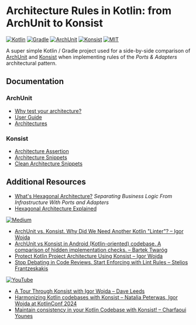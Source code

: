 # Architecture Rules in Kotlin: from ArchUnit to Konsist

[![Kotlin](https://img.shields.io/badge/Kotlin-2.0.21-blue.svg?logo=kotlin&style=flat&labelColor=30373d)](https://github.com/JetBrains/kotlin/releases/tag/v2.0.21)
[![Gradle](https://img.shields.io/badge/Gradle-8.10.2-blue.svg?logo=gradle&logoColor=3cb5c2&style=flat&labelColor=30373d)](https://docs.gradle.org/8.10.2/release-notes.html)
[![ArchUnit](https://img.shields.io/badge/ArchUnit-1.3.0-blue.svg?logo=apachemaven&logoColor=d84531&style=flat&labelColor=30373d)](https://mvnrepository.com/artifact/com.tngtech.archunit/archunit/1.3.0)
[![Konsist](https://img.shields.io/badge/Konsist-0.16.1-blue.svg?logo=apachemaven&logoColor=d84531&style=flat&labelColor=30373d)](https://mvnrepository.com/artifact/com.lemonappdev/konsist/0.16.1)
[![MIT](https://img.shields.io/badge/License-MIT-blue.svg?logo=spdx&style=flat&labelColor=30373d)](https://github.com/franckrasolo/archunit-to-konsist/blob/trunk/LICENSE)

A super simple Kotlin / Gradle project used for a side-by-side comparison of
[ArchUnit](https://www.archunit.org/about) and [Konsist](https://docs.konsist.lemonappdev.com/)
when implementing rules of the _Ports & Adapters_ architectural pattern.

## Documentation

### ArchUnit

- [Why test your architecture?](https://www.archunit.org/motivation)
- [User Guide](https://www.archunit.org/userguide/html/000_Index.html)
- [Architectures](https://www.archunit.org/userguide/html/000_Index.html#_architectures)

### Konsist

- [Architecture Assertion](https://docs.konsist.lemonappdev.com/writing-tests/architecture-assert)
- [Architecture Snippets](https://docs.konsist.lemonappdev.com/inspiration/snippets/architecture-snippets)
- [Clean Architecture Snippets](https://docs.konsist.lemonappdev.com/inspiration/snippets/clean-architecture-snippets)

## Additional Resources

- [What's Hexagonal Architecture?](https://medium.com/@luishrsoares/whats-hexagonal-architecture-6da22d4ab600)
  _Separating Business Logic From Infrastructure With Ports and Adapters_
- [Hexagonal Architecture Explained](https://www.arhohuttunen.com/hexagonal-architecture/)

[![Medium](https://img.shields.io/badge/Medium-1A1A1A.svg?style=for-the-adge&logo=Medium&logoColor=white)](#additional-resources)

- [ArchUnit vs. Konsist. Why Did We Need Another Kotlin "Linter"? – Igor Wojda](https://proandroiddev.com/archunit-vs-konsist-why-did-we-need-another-linter-972c4ff2622d)
- [ArchUnit vs Konsist in Android (Kotlin-oriented) codebase. A comparison of hidden implementation checks. – Bartek Twaróg](https://medium.com/the-house-of-code/archunit-vs-konsist-in-android-kotlin-oriented-codebase-b72c6c698b0b)
- [Protect Kotlin Project Architecture Using Konsist – Igor Wojda](https://proandroiddev.com/protect-kotlin-project-architecture-using-konsist-3bfbe1ad0eea)
- [Stop Debating in Code Reviews. Start Enforcing with Lint Rules – Stelios Frantzeskakis](https://proandroiddev.com/stop-debating-in-code-reviews-start-enforcing-with-lint-rules-6632c907ea94)

[![YouTube](https://img.shields.io/badge/YouTube-FF0000.svg?style=for-the-badge&logo=YouTube&logoColor=white)](#additional-resources)

- [A Tour Through Konsist with Igor Wojda – Dave Leeds](https://youtu.be/AlYTvzwZOc4)
- [Harmonizing Kotlin codebases with Konsist – Natalia Peterwas, Igor Wojda at KotlinConf 2024](https://youtu.be/3qbKYSI1u1k)
- [Maintain consistency in your Kotlin Codebase with Konsist! – Charfaoui Younes](https://youtu.be/WrGuZ9fgWBg)
